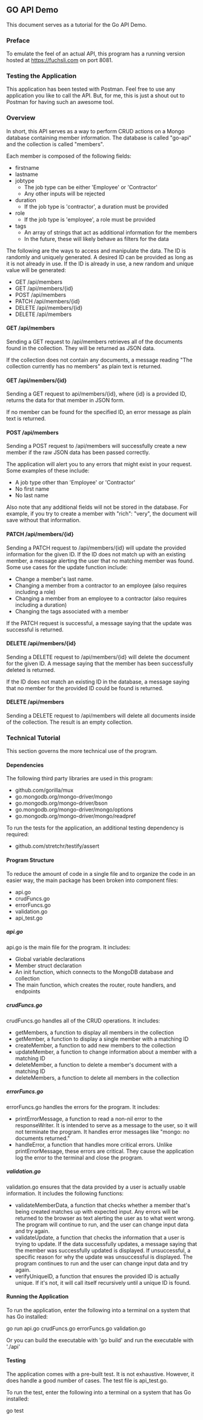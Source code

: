 ## GO API Demo

This document serves as a tutorial for the Go API Demo.

### Preface

To emulate the feel of an actual API, this program has a running version hosted at https://fuchsli.com on port 8081.

### Testing the Application

This application has been tested with Postman. Feel free to use any application you like to call the API. But, for me, this is just a shout out to Postman for having such an awesome tool.

### Overview

In short, this API serves as a way to perform CRUD actions on a Mongo database containing member information. The database is called "go-api" and the collection is called "members". 

Each member is composed of the following fields: 
- firstname
- lastname
- jobtype
    - The job type can be either 'Employee' or 'Contractor'
    - Any other inputs will be rejected
- duration
    - If the job type is 'contractor', a duration must be provided 
- role
    - If the job type is 'employee', a role must be provided
- tags
    - An array of strings that act as additional information for the members
    - In the future, these will likely behave as filters for the data
    

The following are the ways to access and manipulate the data. The ID is randomly and uniquely generated. A desired ID can be provided as long as it is not already in use. If the ID is already in use, a new random and unique value will be generated:

- GET     /api/members
- GET     /api/members/{id}
- POST    /api/members
- PATCH   /api/members/{id}
- DELETE  /api/members/{id}
- DELETE  /api/members

#### GET /api/members

Sending a GET request to /api/members retrieves all of the documents found in the collection. They will be returned as JSON data. 

If the collection does not contain any documents, a message reading "The collection currently has no members" as plain text is returned.

#### GET /api/members/{id}

Sending a GET request to api/members/{id}, where {id} is a provided ID, returns the data for that member in JSON form. 

If no member can be found for the specified ID, an error message as plain text is returned.

#### POST /api/members

Sending a POST request to /api/members will successfully create a new member if the raw JSON data has been passed correctly. 

The application will alert you to any errors that might exist in your request. Some examples of these include:

- A job type other than 'Employee' or 'Contractor'
- No first name
- No last name

Also note that any additional fields will not be stored in the database. For example, if you try to create a member with "rich": "very", the document will save without that information.

#### PATCH /api/members/{id}

Sending a PATCH request to /api/members/{id} will update the provided information for the given ID. If the ID does not match up with an existing member, a message alerting the user that no matching member was found. Some use cases for the update function include: 

- Change a member's last name.
- Changing a member from a contractor to an employee (also requires including a role)
- Changing a member from an employee to a contractor (also requires including a duration)
- Changing the tags associated with a member

If the PATCH request is successful, a message saying that the update was successful is returned.

#### DELETE /api/members/{id}

Sending a DELETE request to /api/members/{id} will delete the document for the given ID. A message saying that the member has been successfully deleted is returned. 

If the ID does not match an existing ID in the database, a message saying that no member for the provided ID could be found is returned.

#### DELETE /api/members

Sending a DELETE request to /api/members will delete all documents inside of the collection. The result is an empty collection.

### Technical Tutorial

This section governs the more technical use of the program. 

#### Dependencies

The following third party libraries are used in this program:

- github.com/gorilla/mux
- go.mongodb.org/mongo-driver/mongo
- go.mongodb.org/mongo-driver/bson
- go.mongodb.org/mongo-driver/mongo/options
- go.mongodb.org/mongo-driver/mongo/readpref

To run the tests for the application, an additional testing dependency is required:

- github.com/stretchr/testify/assert

#### Program Structure

To reduce the amount of code in a single file and to organize the code in an easier way, the main package has been broken into component files:

- api.go
- crudFuncs.go
- errorFuncs.go
- validation.go
- api_test.go

##### api.go

api.go is the main file for the program. It includes:

- Global variable declarations
- Member struct declaration
- An init function, which connects to the MongoDB database and collection
- The main function, which creates the router, route handlers, and endpoints 

##### crudFuncs.go

crudFuncs.go handles all of the CRUD operations. It includes:

- getMembers, a function to display all members in the collection
- getMember, a function to display a single member with a matching ID
- createMember, a function to add new members to the collection
- updateMember, a function to change information about a member with a matching ID
- deleteMember, a function to delete a member's document with a matching ID
- deleteMembers, a function to delete all members in the collection

##### errorFuncs.go 

errorFuncs.go handles the errors for the program. It includes:

- printErrorMessage, a function to read a non-nil error to the responseWriter. It is intended to serve as a message to the user, so it will not terminate the program. It handles error messages like "mongo: no documents returned."
- handleError, a function that handles more critical errors. Unlike printErrorMessage, these errors are critical. They cause the application log the error to the terminal and close the program. 

##### validation.go

validation.go ensures that the data provided by a user is actually usable information. It includes the following functions:

- validateMemberData, a function that checks whether a member that's being created matches up with expected input. Any errors will be returned to the browser as text alerting the user as to what went wrong. The program will continue to run, and the user can change input data and try again.
- validateUpdate, a function that checks the information that a user is trying to update. If the data successfully updates, a message saying that the member was successfully updated is displayed. If unsuccessful, a specific reason for why the update was unsuccessful is displayed. The program continues to run and the user can change input data and try again.
- verifyUniqueID, a function that ensures the provided ID is actually unique. If it's not, it will call itself recursively until a unique ID is found.

#### Running the Application

To run the application, enter the following into a terminal on a system that has Go installed:

go run api.go crudFuncs.go errorFuncs.go validation.go

Or you can build the executable with 'go build' and run the executable with './api'

#### Testing

The application comes with a pre-built test. It is not exhaustive. However, it does handle a good number of cases. The test file is api_test.go.

 To run the test, enter the following into a terminal on a system that has Go installed:

go test